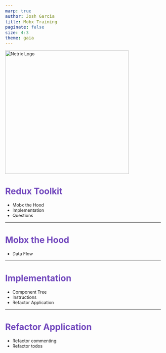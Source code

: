 ```yaml
---
marp: true
author: Josh Garcia
title: Mobx Training
paginate: false
size: 4:3
theme: gaia
---
```


<style>
    :root {
        --color-background: #2E1A47;
        --color-foreground: #fff;
		font-family: Montserrat;
    }

    h1 {
        color: #7248BD;
    }

    h2 {
        color: #666;
    }

    img {
        width: 400px;
    }

	span {
		font-size: 14px;
	}
</style>

![Netrix Logo](https://www.netrixllc.com/wp-content/uploads/2020/09/Netrix-Logo.png)

# Redux Toolkit
-   Mobx the Hood
-	Implementation
-	Questions

---

# Mobx the Hood
-   Data Flow

---

# Implementation
-   Component Tree
-   Instructions
-   Refactor Application

---
# Refactor Application
-   Refactor commenting
-   Refactor todos